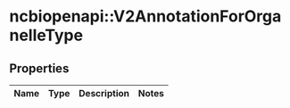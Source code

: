 # ncbiopenapi::V2AnnotationForOrganelleType


## Properties
Name | Type | Description | Notes
------------ | ------------- | ------------- | -------------


